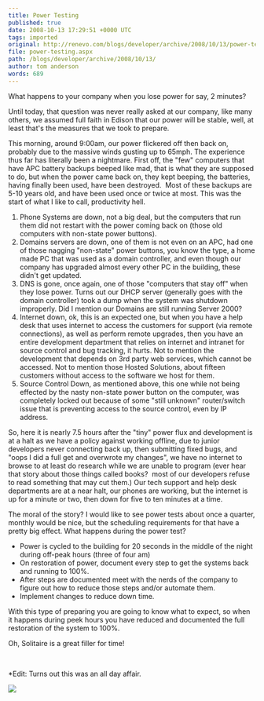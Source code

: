 ```yaml
---
title: Power Testing
published: true
date: 2008-10-13 17:29:51 +0000 UTC
tags: imported 
original: http://renevo.com/blogs/developer/archive/2008/10/13/power-testing.aspx
file: power-testing.aspx
path: /blogs/developer/archive/2008/10/13/
author: tom anderson
words: 689
---
```

What happens to your company when you lose power for say, 2 minutes?

Until today, that question was never really asked at our company, like many others, we assumed full faith in Edison that our power will be stable, well, at least that's the measures that we took to prepare.

This morning, around 9:00am, our power flickered off then back on, probably due to the massive winds gusting up to 65mph. The experience thus far has literally been a nightmare. First off, the "few" computers that have APC battery backups beeped like mad, that is what they are supposed to do, but when the power came back on, they kept beeping, the batteries, having finally been used, have been destroyed.  Most of these backups are 5-10 years old, and have been used once or twice at most. This was the start of what I like to call, productivity hell.

1. Phone Systems are down, not a big deal, but the computers that run them did not restart with the power coming back on (those old computers with non-state power buttons). 
2. Domains servers are down, one of them is not even on an APC, had one of those nagging "non-state" power buttons, you know the type, a home made PC that was used as a domain controller, and even though our company has upgraded almost every other PC in the building, these didn't get updated. 
3. DNS is gone, once again, one of those "computers that stay off" when they lose power. Turns out our DHCP server (generally goes with the domain controller) took a dump when the system was shutdown improperly. Did I mention our Domains are still running Server 2000? 
4. Internet down, ok, this is an expected one, but when you have a help desk that uses internet to access the customers for support (via remote connections), as well as perform remote upgrades, then you have an entire development department that relies on internet and intranet for source control and bug tracking, it hurts. Not to mention the development that depends on 3rd party web services, which cannot be accessed. Not to mention those Hosted Solutions, about fifteen customers without access to the software we host for them. 
5. Source Control Down, as mentioned above, this one while not being effected by the nasty non-state power button on the computer, was completely locked out because of some "still unknown" router/switch issue that is preventing access to the source control, even by IP address. 

So, here it is nearly 7.5 hours after the "tiny" power flux and development is at a halt as we have a policy against working offline, due to junior developers never connecting back up, then submitting fixed bugs, and "oops I did a full get and overwrote my changes", we have no internet to browse to at least do research while we are unable to program (ever hear that story about those things called books?  most of our developers refuse to read something that may cut them.) Our tech support and help desk departments are at a near halt, our phones are working, but the internet is up for a minute or two, then down for five to ten minutes at a time.

The moral of the story? I would like to see power tests about once a quarter, monthly would be nice, but the scheduling requirements for that have a pretty big effect. What happens during the power test?

* Power is cycled to the building for 20 seconds in the middle of the night during off-peak hours (three of four am) 
* On restoration of power, document every step to get the systems back and running to 100%. 
* After steps are documented meet with the nerds of the company to figure out how to reduce those steps and/or automate them. 
* Implement changes to reduce down time. 

With this type of preparing you are going to know what to expect, so when it happens during peek hours you have reduced and documented the full restoration of the system to 100%.

Oh, Solitaire is a great filler for time!

 

*Edit: Turns out this was an all day affair.

![][1]

[1]: http://renevo.com/aggbug.aspx?PostID=2037


